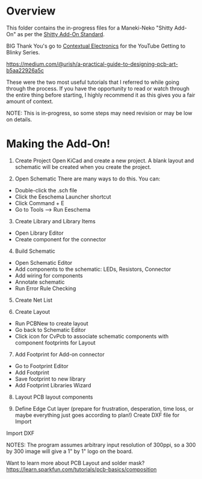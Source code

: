 # Overview
This folder contains the in-progress files for a Maneki-Neko "Shitty Add-On" as per the [Shitty Add-On Standard](https://hackaday.com/2018/06/21/this-is-the-year-conference-badges-get-their-own-badges/).

BIG Thank You's go to [Contextual Electronics](https://www.youtube.com/channel/UCkJRycUz2CylxpiP-zMePow) for the YouTube Getting to Blinky Series.

https://medium.com/@urish/a-practical-guide-to-designing-pcb-art-b5aa22926a5c

These were the two most useful tutorials that I referred to while going through the process. If you have the opportunity to read or watch through the entire thing before starting, I highly recommend it as this gives you a fair amount of context.

NOTE: This is in-progress, so some steps may need revision or may be low on details.

# Making the Add-On!

1. Create Project
Open KiCad and create a new project. A blank layout and schematic will be created when you create the project.

2. Open Schematic
There are many ways to do this. You can:

- Double-click the .sch file
- Click the Eeschema Launcher shortcut
- Click Command + E
- Go to Tools --> Run Eeschema

3. Create Library and Library Items
- Open Library Editor
- Create component for the connector

4. Build Schematic
- Open Schematic Editor
- Add components to the schematic: LEDs, Resistors, Connector
- Add wiring for components
- Annotate schematic
- Run Error Rule Checking

5. Create Net List

6. Create Layout
- Run PCBNew to create layout
- Go back to Schematic Editor
- Click icon for CvPcb to associate schematic components with component footprints for Layout

7. Add Footprint for Add-on connector
- Go to Footprint Editor
- Add Footprint
- Save footprint to new library
- Add Footprint Libraries Wizard

8. Layout PCB
layout components

9. Define Edge Cut layer
(prepare for frustration, desperation, time loss, or maybe everything just goes according to plan!)
Create DXF file for Import

Import DXF



NOTES:
The program assumes arbitrary input resolution of 300ppi, so a 300 by 300 image will give a 1" by 1" logo on the board.

Want to learn more about PCB Layout and solder mask?
https://learn.sparkfun.com/tutorials/pcb-basics/composition
